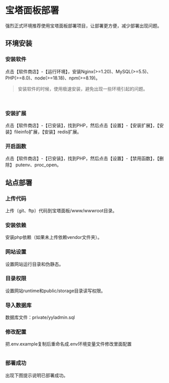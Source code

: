 # 宝塔面板部署

强烈正式环境推荐使用宝塔面板部署项目，让部署更方便，减少部署出现问题。

## 环境安装

### 安装软件
点击【软件商店】-【运行环境】，安装Nginx(>=1.20)、MySQL(>=5.5)、PHP(>=8.0)、node(>=18.18)、npm(>=8.19)。
>安装软件的时候，使用极速安装，避免出现一些环境引起的问题。 

<img src="/image/fqa/bt-deploy/bt-env-1.png" alt="">
<img src="/image/fqa/bt-deploy/bt-env-2.png" alt="">

### 安装扩展
点击【软件商店】-【已安装】，找到PHP，然后点击【设置】-【安装扩展】，【安装】fileinfo扩展，【安装】redis扩展。  
<img src="/image/fqa/bt-deploy/bt-env-3.png" alt="">

### 开启函数
点击【软件商店】-【已安装】，找到PHP，然后点击【设置】-【禁用函数】，【删除】 putenv、proc_open。  
<img src="/image/fqa/bt-deploy/bt-env-4.png" alt="">

## 站点部署
### 上传代码
上传（git、ftp）代码到宝塔面板/www/wwwroot目录。
<img src="/image/fqa/bt-deploy/bt-dep-upload-code.jpg" alt="">

### 安装依赖
安装php依赖（如果未上传依赖vendor文件夹）。
<img src="/image/fqa/bt-deploy/bt-dep-composer-install.jpg" alt="">

### 网站设置
设置网站运行目录和伪静态。
<img src="/image/fqa/bt-deploy/bt-dep-set-run-cate.jpg" alt="">
<img src="/image/fqa/bt-deploy/bt-dep-set-pseudo-static.jpg" alt="">

### 目录权限
设置网站runtime和public/storage目录读写权限。
<img src="/image/fqa/bt-deploy/bt-dep-set-runtime.jpg" alt="">
<img src="/image/fqa/bt-deploy/bt-dep-set-storage.jpg" alt="">

### 导入数据库
数据库文件：private/yyladmin.sql

### 修改配置
把.env.example复制后重命名成.env环境变量文件修改里面配置  

<img src="/image/fqa/bt-deploy/bt-dep-edit-config.jpg" alt="">

### 部署成功
出现下图提示说明已部署成功。
<img src="/image/fqa/bt-deploy/bt-dep-deploy-success.jpg" alt="">
